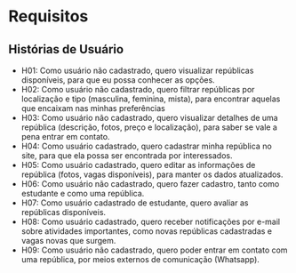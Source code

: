 # Requisitos
## Histórias de Usuário
* H01: Como usuário não cadastrado, quero visualizar repúblicas disponíveis, para que eu possa conhecer as opções.
* H02: Como usuário não cadastrado, quero filtrar repúblicas por localização e tipo (masculina, feminina, mista), para encontrar aquelas que encaixam nas minhas preferências
* H03: Como usuário não cadastrado, quero visualizar detalhes de uma república (descrição, fotos, preço e localização), para saber se vale a pena entrar em contato.
* H04: Como usuário cadastrado, quero cadastrar minha república no site, para que ela possa ser encontrada por interessados.
* H05: Como usuário cadastrado, quero editar as informações de república (fotos, vagas disponíveis), para manter os dados atualizados.
* H06: Como usuário não cadastrado, quero fazer cadastro, tanto como estudante e como uma república.
* H07: Como usuário cadastrado de estudante, quero avaliar as repúblicas disponíveis.
* H08: Como usuário cadastrado, quero receber notificações por e-mail sobre atividades importantes, como novas repúblicas cadastradas e vagas novas que surgem.
* H09: Como usuário não cadastrado, quero poder entrar em contato com uma república, por meios externos de comunicação (Whatsapp).
